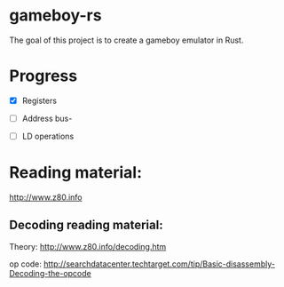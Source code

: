 # gameboy-rs

The goal of this project is to create a gameboy emulator in Rust.


# Progress


- [x] Registers
- [ ] Address bus-
- [ ] LD operations


# Reading material:

http://www.z80.info


## Decoding reading material:

Theory: http://www.z80.info/decoding.htm

op code: http://searchdatacenter.techtarget.com/tip/Basic-disassembly-Decoding-the-opcode
